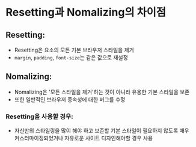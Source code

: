 # Resetting과 Nomalizing의 차이점

## Resetting: 
- Resetting은 요소의 모든 기본 브라우저 스타일을 제거
- `margin`, `padding`, `font-size`는 같은 값으로 재설정

## Nomalizing: 
- Nomalizing은 '모든 스타일을 제거'하는 것이 아니라 유용한 기본 스타일을 보존
- 또한 일반적인 브라우저 종속성에 대한 버그를 수정

### Resetting을 사용할 경우:
- 자신만의 스타일링을 많이 해야 하고 보존할 기본 스타일이 필요하지 않도록 매우 커스터마이징되었거나 자유로운 사이트 디자인해야할 경우 사용